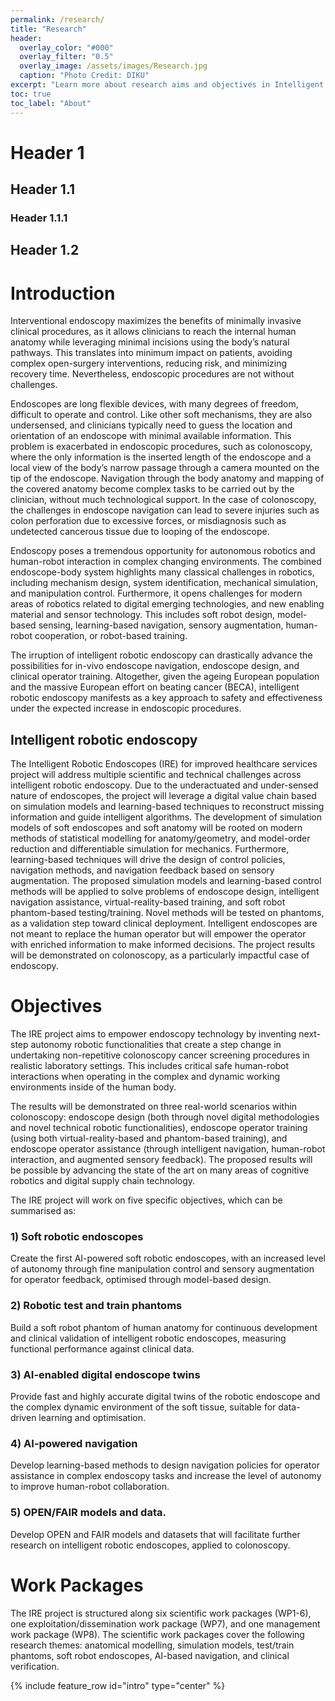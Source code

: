 ```yaml
---
permalink: /research/
title: "Research"
header:
  overlay_color: "#000"
  overlay_filter: "0.5"
  overlay_image: /assets/images/Research.jpg
  caption: "Photo Credit: DIKU"
excerpt: "Learn more about research aims and objectives in Intelligent Robotic Endoscopes (IRE) for Improved Healthcare Services"
toc: true
toc_label: "About"
---
```


# Header 1
## Header 1.1
### Header 1.1.1
## Header 1.2

# Introduction

Interventional endoscopy maximizes the benefits of minimally invasive clinical procedures, as it allows clinicians to
reach the internal human anatomy while leveraging minimal incisions using the body’s natural pathways. This translates
into minimum impact on patients, avoiding complex open-surgery interventions, reducing risk, and minimizing
recovery time. Nevertheless, endoscopic procedures are not without challenges. 

Endoscopes are long flexible devices, with many degrees of freedom, difficult to operate and control. Like other soft mechanisms, they are also undersensed,
and clinicians typically need to guess the location and orientation of an endoscope with minimal available
information. This problem is exacerbated in endoscopic procedures, such as colonoscopy, where the only information
is the inserted length of the endoscope and a local view of the body’s narrow passage through a camera mounted on
the tip of the endoscope. Navigation through the body anatomy and mapping of the covered anatomy become complex
tasks to be carried out by the clinician, without much technological support. In the case of colonoscopy, the
challenges in endoscope navigation can lead to severe injuries such as colon perforation due to excessive forces, or
misdiagnosis such as undetected cancerous tissue due to looping of the endoscope.

Endoscopy poses a tremendous opportunity for autonomous robotics and human-robot interaction in complex changing
environments. The combined endoscope-body system highlights many classical challenges in robotics, including
mechanism design, system identification, mechanical simulation, and manipulation control. Furthermore, it opens
challenges for modern areas of robotics related to digital emerging technologies, and new enabling material and
sensor technology. This includes soft robot design, model-based sensing, learning-based navigation, sensory augmentation,
human-robot cooperation, or robot-based training. 

The irruption of intelligent robotic endoscopy can drastically advance the possibilities for in-vivo endoscope navigation, endoscope design, and clinical operator training.
Altogether, given the ageing European population and the massive European effort on beating cancer (BECA), intelligent
robotic endoscopy manifests as a key approach to safety and effectiveness under the expected increase in
endoscopic procedures.

## Intelligent robotic endoscopy
The Intelligent Robotic Endoscopes (IRE) for improved healthcare services project will address multiple scientific
and technical challenges across intelligent robotic endoscopy. Due to the underactuated and under-sensed nature of
endoscopes, the project will leverage a digital value chain based on simulation models and learning-based techniques
to reconstruct missing information and guide intelligent algorithms. The development of simulation models of soft
endoscopes and soft anatomy will be rooted on modern methods of statistical modelling for anatomy/geometry, and
model-order reduction and differentiable simulation for mechanics. Furthermore, learning-based techniques will
drive the design of control policies, navigation methods, and navigation feedback based on sensory augmentation.
The proposed simulation models and learning-based control methods will be applied to solve problems of endoscope
design, intelligent navigation assistance, virtual-reality-based training, and soft robot phantom-based testing/training.
Novel methods will be tested on phantoms, as a validation step toward clinical deployment. Intelligent endoscopes
are not meant to replace the human operator but will empower the operator with enriched information to make informed
decisions. The project results will be demonstrated on colonoscopy, as a particularly impactful case of endoscopy.


# Objectives

The IRE project aims to empower endoscopy technology by inventing next-step autonomy robotic functionalities
that create a step change in undertaking non-repetitive colonoscopy cancer screening procedures in realistic laboratory
settings. This includes critical safe human-robot interactions when operating in the complex and dynamic working
environments inside of the human body. 

The results will be demonstrated on three real-world scenarios within colonoscopy: endoscope design (both through novel digital methodologies and novel technical robotic functionalities),
endoscope operator training (using both virtual-reality-based and phantom-based training), and endoscope operator
assistance (through intelligent navigation, human-robot interaction, and augmented sensory feedback). The
proposed results will be possible by advancing the state of the art on many areas of cognitive robotics and digital
supply chain technology.

The IRE project will work on five specific objectives, which can be summarised as: 
 ### 1) Soft robotic endoscopes
Create the first AI-powered soft robotic endoscopes, with an increased level of autonomy through fine manipulation
control and sensory augmentation for operator feedback, optimised through model-based design.
 ### 2) Robotic test and train phantoms
Build a soft robot phantom of human anatomy for continuous development and clinical validation of intelligent
robotic endoscopes, measuring functional performance against clinical data.
 ### 3) AI-enabled digital endoscope twins
Provide fast and highly accurate digital twins of the robotic endoscope and the complex dynamic environment
of the soft tissue, suitable for data-driven learning and optimisation.
 ### 4) AI-powered navigation
Develop learning-based methods to design navigation policies for operator assistance in complex endoscopy
tasks and increase the level of autonomy to improve human-robot collaboration.
 ### 5) OPEN/FAIR models and data.
Develop OPEN and FAIR models and datasets that will facilitate further research on intelligent robotic endoscopes,
applied to colonoscopy.

# Work Packages


The IRE project is structured along six scientific work packages (WP1-6), one exploitation/dissemination work package
(WP7), and one management work package (WP8). The scientific work packages cover the following research themes: anatomical modelling, simulation models, test/train phantoms,
soft robot endoscopes, AI-based navigation, and clinical verification.

{% include feature_row id="intro" type="center" %}

